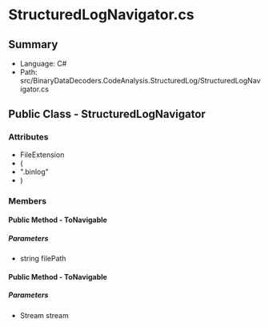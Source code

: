 ﻿# StructuredLogNavigator.cs

## Summary

* Language: C#
* Path: src/BinaryDataDecoders.CodeAnalysis.StructuredLog/StructuredLogNavigator.cs

## Public Class - StructuredLogNavigator

### Attributes

 - FileExtension
 - (
 - ".binlog"
 - )

### Members

#### Public Method - ToNavigable

#####  Parameters

 - string filePath 

#### Public Method - ToNavigable

#####  Parameters

 - Stream stream 

